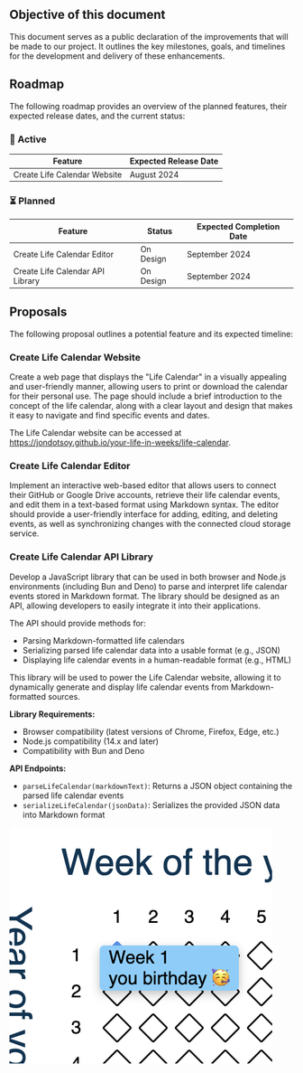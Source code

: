 ## Objective of this document

This document serves as a public declaration of the improvements that will be made to our project. It outlines the key milestones, goals, and timelines for the development and delivery of these enhancements.

## Roadmap

The following roadmap provides an overview of the planned features, their expected release dates, and the current status:

### 🚧 Active

<!--
| Feature | Expected Release Date |
| --- | --- |
| User Interface Updates | Q2 2023 |
| Improved Performance | Q3 2023 |
-->

| Feature | Expected Release Date |
| --- | --- |
| Create Life Calendar Website | August 2024 |

### ⏳ Planned

<!--
| Feature | Status | Expected Completion Date |
| --- | --- | --- |
| Bug Fixing | In Progress | March 15, 2023 |
| New Features Development | In Progress | April 30, 2023 |
-->

| Feature | Status | Expected Completion Date |
| --- | --- | --- |
| Create Life Calendar Editor | On Design | September 2024 |
| Create Life Calendar API Library | On Design | September 2024 |

## Proposals

The following proposal outlines a potential feature and its expected timeline:

<!--
### Proposal: [Insert Proposal Title]

[Description]
-->

### Create Life Calendar Website

Create a web page that displays the "Life Calendar" in a visually appealing and user-friendly manner, allowing users to print or download the calendar for their personal use. The page should include a brief introduction to the concept of the life calendar, along with a clear layout and design that makes it easy to navigate and find specific events and dates.

The Life Calendar website can be accessed at https://jondotsoy.github.io/your-life-in-weeks/life-calendar.

### Create Life Calendar Editor

Implement an interactive web-based editor that allows users to connect their GitHub or Google Drive accounts, retrieve their life calendar events, and edit them in a text-based format using Markdown syntax. The editor should provide a user-friendly interface for adding, editing, and deleting events, as well as synchronizing changes with the connected cloud storage service.

### Create Life Calendar API Library

Develop a JavaScript library that can be used in both browser and Node.js environments (including Bun and Deno) to parse and interpret life calendar events stored in Markdown format. The library should be designed as an API, allowing developers to easily integrate it into their applications.

The API should provide methods for:

*   Parsing Markdown-formatted life calendars
*   Serializing parsed life calendar data into a usable format (e.g., JSON)
*   Displaying life calendar events in a human-readable format (e.g., HTML)

This library will be used to power the Life Calendar website, allowing it to dynamically generate and display life calendar events from Markdown-formatted sources.

**Library Requirements:**

*   Browser compatibility (latest versions of Chrome, Firefox, Edge, etc.)
*   Node.js compatibility (14.x and later)
*   Compatibility with Bun and Deno

**API Endpoints:**

*   `parseLifeCalendar(markdownText)`: Returns a JSON object containing the parsed life calendar events
*   `serializeLifeCalendar(jsonData)`: Serializes the provided JSON data into Markdown format

![sample show your birthday on week 1](./docs/assets/focus-week-1-show-event-your-birthday.png)
